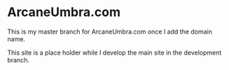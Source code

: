 # ArcaneUmbra.com
This is my master branch for ArcaneUmbra.com once I add the domain name.

This site is a place holder while I develop the main site in the development branch.
